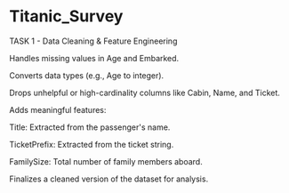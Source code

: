 # Titanic_Survey

TASK 1 - Data Cleaning & Feature Engineering

Handles missing values in Age and Embarked.

Converts data types (e.g., Age to integer).

Drops unhelpful or high-cardinality columns like Cabin, Name, and Ticket.

Adds meaningful features:

Title: Extracted from the passenger's name.

TicketPrefix: Extracted from the ticket string.

FamilySize: Total number of family members aboard.

Finalizes a cleaned version of the dataset for analysis.

